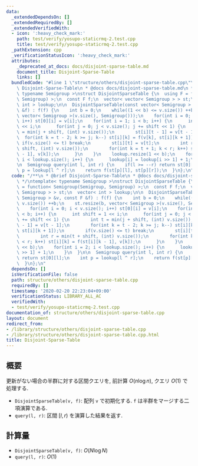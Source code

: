 ```yaml
---
data:
  _extendedDependsOn: []
  _extendedRequiredBy: []
  _extendedVerifiedWith:
  - icon: ':heavy_check_mark:'
    path: test/verify/yosupo-staticrmq-2.test.cpp
    title: test/verify/yosupo-staticrmq-2.test.cpp
  _pathExtension: cpp
  _verificationStatusIcon: ':heavy_check_mark:'
  attributes:
    _deprecated_at_docs: docs/disjoint-sparse-table.md
    document_title: Disjoint-Sparse-Table
    links: []
  bundledCode: "#line 1 \"structure/others/disjoint-sparse-table.cpp\"\n/**\n * @brief\
    \ Disjoint-Sparse-Table\n * @docs docs/disjoint-sparse-table.md\n */\ntemplate<\
    \ typename Semigroup >\nstruct DisjointSparseTable {\n  using F = function< Semigroup(Semigroup,\
    \ Semigroup) >;\n  const F f;\n  vector< vector< Semigroup > > st;\n  vector<\
    \ int > lookup;\n\n  DisjointSparseTable(const vector< Semigroup > &v, const F\
    \ &f) : f(f) {\n    int b = 0;\n    while((1 << b) <= v.size()) ++b;\n    st.resize(b,\
    \ vector< Semigroup >(v.size(), Semigroup()));\n    for(int i = 0; i < v.size();\
    \ i++) st[0][i] = v[i];\n    for(int i = 1; i < b; i++) {\n      int shift = 1\
    \ << i;\n      for(int j = 0; j < v.size(); j += shift << 1) {\n        int t\
    \ = min(j + shift, (int) v.size());\n        st[i][t - 1] = v[t - 1];\n      \
    \  for(int k = t - 2; k >= j; k--) st[i][k] = f(v[k], st[i][k + 1]);\n       \
    \ if(v.size() <= t) break;\n        st[i][t] = v[t];\n        int r = min(t +\
    \ shift, (int) v.size());\n        for(int k = t + 1; k < r; k++) st[i][k] = f(st[i][k\
    \ - 1], v[k]);\n      }\n    }\n    lookup.resize(1 << b);\n    for(int i = 2;\
    \ i < lookup.size(); i++) {\n      lookup[i] = lookup[i >> 1] + 1;\n    }\n  }\n\
    \n  Semigroup query(int l, int r) {\n    if(l >= --r) return st[0][l];\n    int\
    \ p = lookup[l ^ r];\n    return f(st[p][l], st[p][r]);\n  }\n};\n"
  code: "/**\n * @brief Disjoint-Sparse-Table\n * @docs docs/disjoint-sparse-table.md\n\
    \ */\ntemplate< typename Semigroup >\nstruct DisjointSparseTable {\n  using F\
    \ = function< Semigroup(Semigroup, Semigroup) >;\n  const F f;\n  vector< vector<\
    \ Semigroup > > st;\n  vector< int > lookup;\n\n  DisjointSparseTable(const vector<\
    \ Semigroup > &v, const F &f) : f(f) {\n    int b = 0;\n    while((1 << b) <=\
    \ v.size()) ++b;\n    st.resize(b, vector< Semigroup >(v.size(), Semigroup()));\n\
    \    for(int i = 0; i < v.size(); i++) st[0][i] = v[i];\n    for(int i = 1; i\
    \ < b; i++) {\n      int shift = 1 << i;\n      for(int j = 0; j < v.size(); j\
    \ += shift << 1) {\n        int t = min(j + shift, (int) v.size());\n        st[i][t\
    \ - 1] = v[t - 1];\n        for(int k = t - 2; k >= j; k--) st[i][k] = f(v[k],\
    \ st[i][k + 1]);\n        if(v.size() <= t) break;\n        st[i][t] = v[t];\n\
    \        int r = min(t + shift, (int) v.size());\n        for(int k = t + 1; k\
    \ < r; k++) st[i][k] = f(st[i][k - 1], v[k]);\n      }\n    }\n    lookup.resize(1\
    \ << b);\n    for(int i = 2; i < lookup.size(); i++) {\n      lookup[i] = lookup[i\
    \ >> 1] + 1;\n    }\n  }\n\n  Semigroup query(int l, int r) {\n    if(l >= --r)\
    \ return st[0][l];\n    int p = lookup[l ^ r];\n    return f(st[p][l], st[p][r]);\n\
    \  }\n};\n"
  dependsOn: []
  isVerificationFile: false
  path: structure/others/disjoint-sparse-table.cpp
  requiredBy: []
  timestamp: '2020-02-20 22:23:04+09:00'
  verificationStatus: LIBRARY_ALL_AC
  verifiedWith:
  - test/verify/yosupo-staticrmq-2.test.cpp
documentation_of: structure/others/disjoint-sparse-table.cpp
layout: document
redirect_from:
- /library/structure/others/disjoint-sparse-table.cpp
- /library/structure/others/disjoint-sparse-table.cpp.html
title: Disjoint-Sparse-Table
---
```

## 概要

更新がない場合の半群に対する区間クエリを, 前計算 $O(n \log n)$, クエリ $O(1)$ で処理する.

* `DisjointSparseTable(v, f)`: 配列 `v` で初期化する. `f` は半群をマージする二項演算である.
* `query(l, r)`: 区間 $[l, r)$ を演算した結果を返す.

## 計算量

* `DisjointSparseTable(v, f)`: $O(N \log N)$
* `query(l, r)`: $O(1)$

